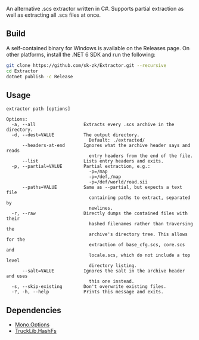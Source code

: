 An alternative .scs extractor written in C#. Supports partial extraction as well as extracting all .scs files at once.

## Build
A self-contained binary for Windows is available on the Releases page. On other platforms, install the .NET 6 SDK and run the following:
```sh
git clone https://github.com/sk-zk/Extractor.git --recursive
cd Extractor
dotnet publish -c Release
```

## Usage
```
extractor path [options]

Options:
  -a, --all                  Extracts every .scs archive in the directory.
  -d, --dest=VALUE           The output directory.
                               Default: ./extracted/
      --headers-at-end       Ignores what the archive header says and reads
                               entry headers from the end of the file.
      --list                 Lists entry headers and exits.
  -p, --partial=VALUE        Partial extraction, e.g.:
                               -p=/map
                               -p=/def,/map
                               -p=/def/world/road.sii
      --paths=VALUE          Same as --partial, but expects a text file
                               containing paths to extract, separated by
                               newlines.
  -r, --raw                  Directly dumps the contained files with their
                               hashed filenames rather than traversing the
                               archive's directory tree. This allows for the
                               extraction of base_cfg.scs, core.scs and
                               locale.scs, which do not include a top level
                               directory listing.
      --salt=VALUE           Ignores the salt in the archive header and uses
                               this one instead.
  -s, --skip-existing        Don't overwrite existing files.
  -?, -h, --help             Prints this message and exits.
```

## Dependencies
* [Mono.Options](https://www.nuget.org/packages/Mono.Options/)
* [TruckLib.HashFs](https://github.com/sk-zk/TruckLib/)
